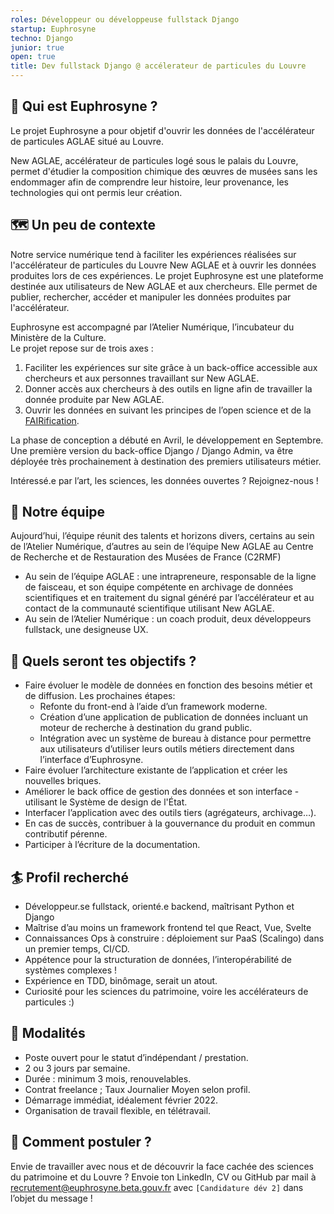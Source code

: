```yaml
---
roles: Développeur ou développeuse fullstack Django
startup: Euphrosyne
techno: Django
junior: true
open: true
title: Dev fullstack Django @ accélerateur de particules du Louvre
---
```


## 👋 Qui est Euphrosyne ?

Le projet Euphrosyne a pour objetif d'ouvrir les données de l'accélérateur de particules AGLAE situé
au Louvre. 

New AGLAE, accélérateur de particules logé sous le palais du Louvre, permet d'étudier la composition chimique des œuvres de musées sans les endommager afin de comprendre leur histoire, leur provenance, les technologies qui ont permis leur création.

## 🗺 Un peu de contexte

Notre service numérique tend à faciliter les expériences réalisées sur l'accélérateur de particules du Louvre New AGLAE et à ouvrir les données produites lors de ces expériences.
Le projet Euphrosyne est une plateforme destinée aux utilisateurs de New AGLAE et aux chercheurs. Elle permet de publier, rechercher, accéder et manipuler les données produites par l'accélérateur.

Euphrosyne est accompagné par l’Atelier Numérique, l’incubateur du Ministère de la Culture.  
Le projet repose sur de trois axes :

1. Faciliter les expériences sur site grâce à un back-office accessible aux chercheurs et aux personnes travaillant sur New AGLAE.
2. Donner accès aux chercheurs à des outils en ligne afin de travailler la donnée produite par New AGLAE.
3. Ouvrir les données en suivant les principes de l’open science et de la [FAIRification](https://www.ouvrirlascience.fr/fair-principles/).

La phase de conception a débuté en Avril, le développement en Septembre. Une première version du back-office Django / Django Admin, va être déployée très prochainement à destination des premiers utilisateurs métier.

Intéressé.e par l’art, les sciences, les données ouvertes ? Rejoignez-nous !

## 👷 Notre équipe

Aujourd’hui, l’équipe réunit des talents et horizons divers, certains au sein de l’Atelier Numérique, d’autres au sein de l’équipe New AGLAE au Centre de Recherche et de Restauration des Musées de France (C2RMF)

- Au sein de l’équipe AGLAE : une intrapreneure, responsable de la
ligne de faisceau, et son équipe compétente en archivage de données scientifiques et en traitement du signal généré par l’accélérateur et au contact de la communauté scientifique utilisant New AGLAE.
- Au sein de l’Atelier Numérique : un coach produit, deux développeurs fullstack, une designeuse UX.

## 🎯 Quels seront tes objectifs ?

- Faire évoluer le modèle de données en fonction des besoins métier et de diffusion. Les prochaines étapes:
    - Refonte du front-end à l’aide d’un framework moderne.
    - Création d’une application de publication de données incluant un moteur de recherche à destination du grand public.
    - Intégration avec un système de bureau à distance pour permettre aux utilisateurs d’utiliser leurs outils métiers directement dans l’interface d’Euphrosyne.
- Faire évoluer l’architecture existante de l’application et créer les nouvelles briques.
- Améliorer le back office de gestion des données et son interface - utilisant le Système de design de l'État.
- Interfacer l’application avec des outils tiers (agrégateurs, archivage…).
- En cas de succès, contribuer à la gouvernance du produit en commun contributif pérenne.
- Participer à l’écriture de la documentation.

## 🏄 Profil recherché

- Développeur.se fullstack, orienté.e backend, maîtrisant Python et Django
- Maîtrise d’au moins un framework frontend tel que React, Vue, Svelte
- Connaissances Ops à construire : déploiement sur PaaS (Scalingo) dans un premier temps, CI/CD.
- Appétence pour la structuration de données, l’interopérabilité de systèmes complexes !
- Expérience en TDD, binômage, serait un atout.
- Curiosité pour les sciences du patrimoine, voire les accélérateurs de particules :)

## 📝 Modalités

- Poste ouvert pour le statut d’indépendant / prestation.
- 2 ou 3 jours par semaine.
- Durée : minimum 3 mois, renouvelables.
- Contrat freelance ; Taux Journalier Moyen selon profil.
- Démarrage immédiat, idéalement février 2022.
- Organisation de travail flexible, en télétravail.

## 🚀 Comment postuler ?

Envie de travailler avec nous et de découvrir la face cachée des 
sciences du patrimoine et du Louvre ? Envoie ton LinkedIn, CV ou GitHub 
par mail à [recrutement@euphrosyne.beta.gouv.fr](mailto:recrutement@euphrosyne.beta.gouv.fr) avec `[Candidature dév 2]` dans l’objet du message !
